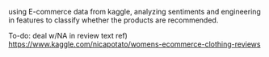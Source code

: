 using E-commerce data from kaggle, analyzing sentiments and engineering in features to classify whether the products are recommended.

To-do: deal w/NA in review text
ref) https://www.kaggle.com/nicapotato/womens-ecommerce-clothing-reviews

